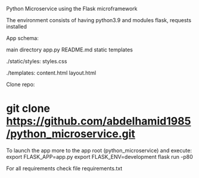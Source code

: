 Python Microservice using the Flask microframework

The environment consists of having python3.9 and modules flask, requests installed

App schema:

main directory
app.py   README.md  static  templates

./static/styles:
styles.css

./templates:
content.html  layout.html


Clone repo:
# git clone https://github.com/abdelhamid1985/python_microservice.git

To launch the app more to the app root (python_microservice) and execute:
export FLASK_APP=app.py
export FLASK_ENV=development
flask run -p80




For all requirements check file requirements.txt
